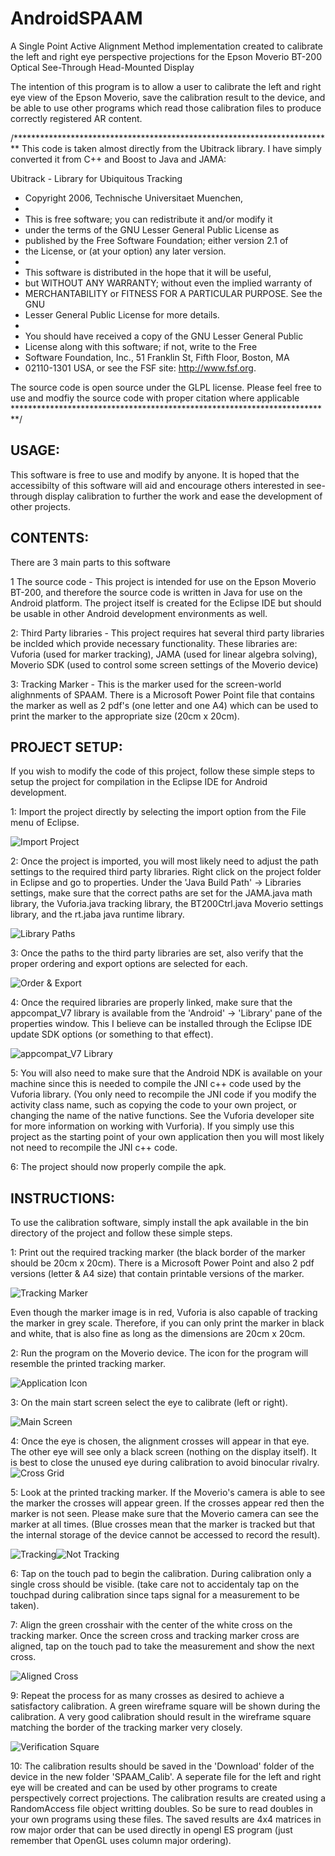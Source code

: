 # AndroidSPAAM
A Single Point Active Alignment Method implementation created to calibrate the left and right eye perspective projections for the Epson Moverio BT-200 Optical See-Through Head-Mounted Display

The intention of this program is to allow a user to calibrate the left and right eye view of the Epson Moverio, save the calibration result to the device, and be able to use other programs which read those calibration files to produce correctly registered AR content.

/*************************************************************************
This code is taken almost directly from the Ubitrack library. I have simply
converted it from C++ and Boost to Java and JAMA:

Ubitrack - Library for Ubiquitous Tracking
 * Copyright 2006, Technische Universitaet Muenchen,
 *
 * This is free software; you can redistribute it and/or modify it
 * under the terms of the GNU Lesser General Public License as
 * published by the Free Software Foundation; either version 2.1 of
 * the License, or (at your option) any later version.
 *
 * This software is distributed in the hope that it will be useful,
 * but WITHOUT ANY WARRANTY; without even the implied warranty of
 * MERCHANTABILITY or FITNESS FOR A PARTICULAR PURPOSE. See the GNU
 * Lesser General Public License for more details.
 *
 * You should have received a copy of the GNU Lesser General Public
 * License along with this software; if not, write to the Free
 * Software Foundation, Inc., 51 Franklin St, Fifth Floor, Boston, MA
 * 02110-1301 USA, or see the FSF site: http://www.fsf.org.

The source code is open source under the GLPL license. Please feel free
to use and modfiy the source code with proper citation where applicable
*************************************************************************/

## USAGE:
This software is free to use and modify by anyone. It is hoped that the accessibilty of this software will aid and encourage others interested in see-through display calibration to further the work and ease the development of other projects.

## CONTENTS:
There are 3 main parts to this software

1 The source code - This project is intended for use on the Epson Moverio BT-200, and therefore the source code is written in Java for use on the Android platform. The project itself is created for the Eclipse IDE but should be usable in other Android development environments as well.
    
2: Third Party libraries - This project requires hat several third party libraries be inclded which provide necessary functionality. These libraries are: Vuforia (used for marker tracking), JAMA (used for linear algebra solving), Moverio SDK (used to control some screen settings of the Moverio device)
    
3: Tracking Marker - This is the marker used for the screen-world alighnments of SPAAM. There is a Microsoft Power Point file that contains the marker as well as 2 pdf's (one letter and one A4) which can be used to print the marker to the appropriate size (20cm x 20cm).

## PROJECT SETUP:
If you wish to modify the code of this project, follow these simple steps to setup the project for compilation in the Eclipse IDE for Android development.
    
1: Import the project directly by selecting the import option from the File menu of Eclipse.

![Import Project](images/import_project.PNG?raw=true)

2: Once the project is imported, you will most likely need to adjust the path settings to the required third party libraries. Right click on the project folder in Eclipse and go to properties. Under the 'Java Build Path' -> Libraries settings, make sure that the correct paths are set for the JAMA.java math library, the Vuforia.java tracking library, the BT200Ctrl.java Moverio settings library, and the rt.jaba java runtime library.

![Library Paths](images/build_path.PNG?raw=true)

3: Once the paths to the third party libraries are set, also verify that the proper ordering and export options are selected for each.

![Order & Export](images/order_export.PNG?raw=true)

4: Once the required libraries are properly linked, make sure that the appcompat_V7 library is available from the 'Android' -> 'Library' pane of the properties window. This I believe can be installed through the Eclipse IDE update SDK options (or something to that effect).

![appcompat_V7 Library](images/Android_Library.PNG?raw=true)

5: You will also need to make sure that the Android NDK is available on your machine since this is needed to compile the JNI c++ code used by the Vuforia library. (You only need to recompile the JNI code if you modify the activity class name, such as copying the code to your own project, or changing the name of the native functions. See the Vuforia developer site for more information on working with Vurforia). If you simply use this project as the starting point of your own application then you will most likely not need to recompile the JNI c++ code.

6: The project should now properly compile the apk.

## INSTRUCTIONS:
To use the calibration software, simply install the apk available in the bin directory of the project and follow these simple steps.

1: Print out the required tracking marker (the black border of the marker should be 20cm x 20cm). There is a Microsoft Power Point and also 2 pdf versions (letter & A4 size) that contain printable versions of the marker.

![Tracking Marker](images/tracking_marker.png?raw=true)

Even though the marker image is in red, Vuforia is also capable of tracking the marker in grey scale. Therefore, if you can only print the marker in black and white, that is also fine as long as the dimensions are 20cm x 20cm.

2: Run the program on the Moverio device. The icon for the program will resemble the printed tracking marker.

![Application Icon](images/ic_launcher.png?raw=true)

3: On the main start screen select the eye to calibrate (left or right).

![Main Screen](images/main_screen.png?raw=true)

4: Once the eye is chosen, the alignment crosses will appear in that eye. The other eye will see only a black screen (nothing on the display itself). It is best to close the unused eye during calibration to avoid binocular rivalry.
![Cross Grid](images/tracking_crosses.png?raw=true)

5: Look at the printed tracking marker. If the Moverio's camera is able to see the marker the crosses will appear green. If the crosses appear red then the marker is not seen. Please make sure that the Moverio camera can see the marker at all times. (Blue crosses mean that the marker is tracked but that the internal storage of the device cannot be accessed to record the result).

![Tracking](images/tracking_crosses.png?raw=true)![Not Tracking](images/untracking_crosses.png?raw=true)

6: Tap on the touch pad to begin the calibration. During calibration only a single cross should be visible. (take care not to accidentaly tap on the touchpad during calibration since taps signal for a measurement to be taken).


7: Align the green crosshair with the center of the white cross on the tracking marker. Once the screen cross and tracking marker cross are aligned, tap on the touch pad to take the measurement and show the next cross.

![Aligned Cross](images/aligned_cross.png?raw=true)

9: Repeat the process for as many crosses as desired to achieve a satisfactory calibration. A green wireframe square will be shown during the calibration. A very good calibration should result in the wireframe square matching the border of the tracking marker very closely.

![Verification Square](images/verification_square.png?raw=true)

10: The calibration results should be saved in the 'Download' folder of the device in the new folder 'SPAAM_Calib'. A seperate file for the left and right eye will be created and can be used by other programs to create perspectively correct projections. The calibration results are created using a RandomAccess file object writting doubles. So be sure to read doubles in your own programs using these files. The saved results are 4x4 matrices in row major order that can be used directly in opengl ES program (just remember that OpenGL uses column major ordering).
    


